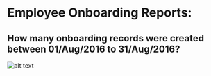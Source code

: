 Employee Onboarding Reports:
====
How many onboarding records were created between 01/Aug/2016 to 31/Aug/2016?
----
![alt text](../../images/onboarding/onboarding-startdate-based-report.png "Employee Onboarding")